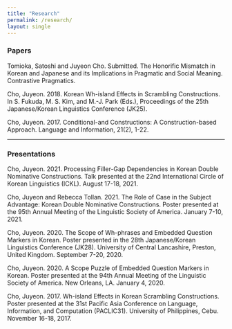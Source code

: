```yaml
---
title: "Research"
permalink: /research/
layout: single
---
```


### Papers

Tomioka, Satoshi and Juyeon Cho. Submitted. The Honorific Mismatch in Korean and Japanese
and its Implications in Pragmatic and Social Meaning. Contrastive Pragmatics.

Cho, Juyeon. 2018. Korean Wh-island Effects in Scrambling Constructions. In S. Fukuda, M. S.
Kim, and M.-J. Park (Eds.), Proceedings of the 25th Japanese/Korean Linguistics Conference
(JK25).

Cho, Juyeon. 2017. Conditional-and Constructions: A Construction-based Approach. Language
and Information, 21(2), 1-22.

---

### Presentations

Cho, Juyeon. 2021. Processing Filler-Gap Dependencies in Korean Double Nominative Constructions. Talk presented at the 22nd International Circle of Korean Linguistics (ICKL).
August 17-18, 2021.

Cho, Juyeon and Rebecca Tollan. 2021. The Role of Case in the Subject Advantage: Korean
Double Nominative Constructions. Poster presented at the 95th Annual Meeting of the Linguistic
Society of America. January 7-10, 2021.

Cho, Juyeon. 2020. The Scope of Wh-phrases and Embedded Question Markers in Korean. Poster presented in the 28th Japanese/Korean Linguistics Conference (JK28). University of Central Lancashire, Preston, United Kingdom. September 7-20, 2020.

Cho, Juyeon. 2020. A Scope Puzzle of Embedded Question Markers in Korean. Poster presented
at the 94th Annual Meeting of the Linguistic Society of America. New Orleans, LA. January 4,
2020.

Cho, Juyeon. 2017. Wh-island Effects in Korean Scrambling Constructions. Poster presented at
the 31st Pacific Asia Conference on Language, Information, and Computation (PACLIC31).
University of Philippines, Cebu. November 16-18, 2017.
